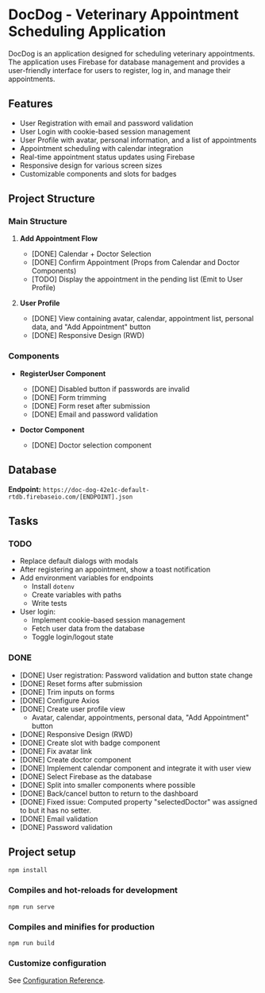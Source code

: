 # DocDog - Veterinary Appointment Scheduling Application

DocDog is an application designed for scheduling veterinary appointments. The application uses Firebase for database management and provides a user-friendly interface for users to register, log in, and manage their appointments.

## Features

- User Registration with email and password validation
- User Login with cookie-based session management
- User Profile with avatar, personal information, and a list of appointments
- Appointment scheduling with calendar integration
- Real-time appointment status updates using Firebase
- Responsive design for various screen sizes
- Customizable components and slots for badges

## Project Structure

### Main Structure

1. **Add Appointment Flow**

   - [DONE] Calendar + Doctor Selection
   - [DONE] Confirm Appointment (Props from Calendar and Doctor Components)
   - [TODO] Display the appointment in the pending list (Emit to User Profile)

2. **User Profile**
   - [DONE] View containing avatar, calendar, appointment list, personal data, and "Add Appointment" button
   - [DONE] Responsive Design (RWD)

### Components

- **RegisterUser Component**

  - [DONE] Disabled button if passwords are invalid
  - [DONE] Form trimming
  - [DONE] Form reset after submission
  - [DONE] Email and password validation

- **Doctor Component**
  - [DONE] Doctor selection component

## Database

**Endpoint:** `https://doc-dog-42e1c-default-rtdb.firebaseio.com/[ENDPOINT].json`

## Tasks

### TODO

- Replace default dialogs with modals
- After registering an appointment, show a toast notification
- Add environment variables for endpoints
  - Install `dotenv`
  - Create variables with paths
  - Write tests
- User login:
  - Implement cookie-based session management
  - Fetch user data from the database
  - Toggle login/logout state

### DONE

- [DONE] User registration: Password validation and button state change
- [DONE] Reset forms after submission
- [DONE] Trim inputs on forms
- [DONE] Configure Axios
- [DONE] Create user profile view
  - Avatar, calendar, appointments, personal data, "Add Appointment" button
- [DONE] Responsive Design (RWD)
- [DONE] Create slot with badge component
- [DONE] Fix avatar link
- [DONE] Create doctor component
- [DONE] Implement calendar component and integrate it with user view
- [DONE] Select Firebase as the database
- [DONE] Split into smaller components where possible
- [DONE] Back/cancel button to return to the dashboard
- [DONE] Fixed issue: Computed property "selectedDoctor" was assigned to but it has no setter.
- [DONE] Email validation
- [DONE] Password validation

## Project setup

```
npm install
```

### Compiles and hot-reloads for development

```
npm run serve
```

### Compiles and minifies for production

```
npm run build
```

### Customize configuration

See [Configuration Reference](https://cli.vuejs.org/config/).
